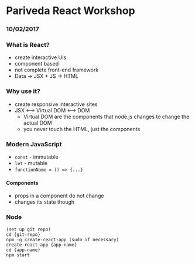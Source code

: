 # Pariveda React Workshop
### 10/02/2017

### What is React?
* create interactive UIs
* component based
* not complete front-end framework
* Data -> JSX + JS -> HTML

### Why use it?
* create responsive interactive sites
* JSX <--> Virtual DOM <--> DOM
    * Virtual DOM are the components that node.js changes to change the actual DOM
    * you never touch the HTML, just the components

### Modern JavaScript
* ```const``` - immutable
* ```let``` - mutable
* ```functionName = () => {...}```

#### Components
* props in a component do not change
* changes its state though

### Node
```
(set up git repo)
cd {git-repo}
npm -g create-react-app (sudo if necessary)
create-react-app {app-name}
cd {app-name}
npm start
```
